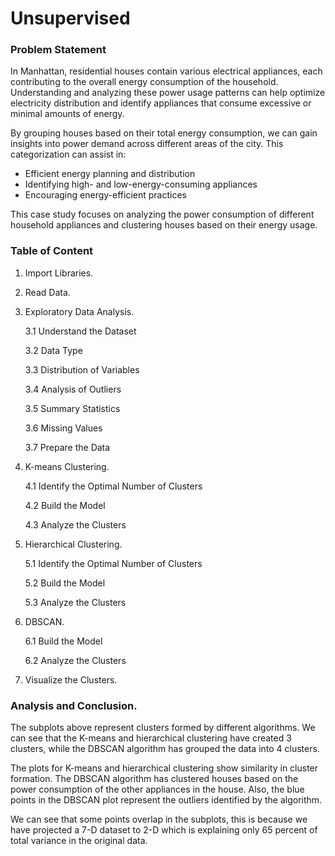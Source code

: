 # Unsupervised

### Problem Statement  

In Manhattan, residential houses contain various electrical appliances, each contributing to the overall energy consumption of the household. Understanding and analyzing these power usage patterns can help optimize electricity distribution and identify appliances that consume excessive or minimal amounts of energy.  

By grouping houses based on their total energy consumption, we can gain insights into power demand across different areas of the city. This categorization can assist in:  
- Efficient energy planning and distribution  
- Identifying high- and low-energy-consuming appliances  
- Encouraging energy-efficient practices  

This case study focuses on analyzing the power consumption of different household appliances and clustering houses based on their energy usage.

### Table of Content
1. Import Libraries.
   
2. Read Data.
   
3. Exploratory Data Analysis.
   
   3.1 Understand the Dataset

   3.2 Data Type

   3.3 Distribution of Variables

   3.4 Analysis of Outliers

   3.5 Summary Statistics

   3.6 Missing Values

   3.7 Prepare the Data

4. K-means Clustering.
   
   4.1 Identify the Optimal Number of Clusters
   
   4.2 Build the Model

   4.3 Analyze the Clusters

5. Hierarchical Clustering.

   5.1 Identify the Optimal Number of Clusters

   5.2 Build the Model

   5.3 Analyze the Clusters

6. DBSCAN.
    
   6.1 Build the Model

   6.2 Analyze the Clusters
    
7. Visualize the Clusters.

### Analysis and Conclusion.
The subplots above represent clusters formed by different algorithms. We can see that the K-means and hierarchical clustering have created 3 clusters, while the DBSCAN algorithm has grouped the data into 4 clusters.

The plots for K-means and hierarchical clustering show similarity in cluster formation. The DBSCAN algorithm has clustered houses based on the power consumption of the other appliances in the house. Also, the blue points in the DBSCAN plot represent the outliers identified by the algorithm.

We can see that some points overlap in the subplots, this is because we have projected a 7-D dataset to 2-D which is explaining only 65 percent of total variance in the original data.
